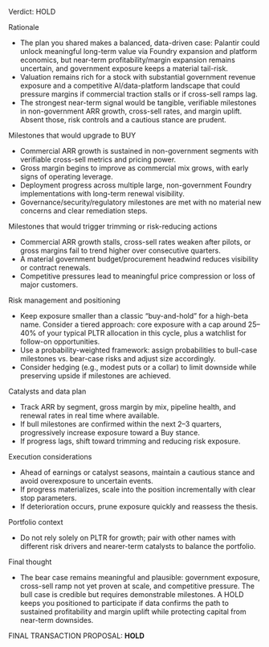 Verdict: HOLD

Rationale
- The plan you shared makes a balanced, data-driven case: Palantir could unlock meaningful long-term value via Foundry expansion and platform economics, but near-term profitability/margin expansion remains uncertain, and government exposure keeps a material tail-risk.
- Valuation remains rich for a stock with substantial government revenue exposure and a competitive AI/data-platform landscape that could pressure margins if commercial traction stalls or if cross-sell ramps lag.
- The strongest near-term signal would be tangible, verifiable milestones in non-government ARR growth, cross-sell rates, and margin uplift. Absent those, risk controls and a cautious stance are prudent.

Milestones that would upgrade to BUY
- Commercial ARR growth is sustained in non-government segments with verifiable cross-sell metrics and pricing power.
- Gross margin begins to improve as commercial mix grows, with early signs of operating leverage.
- Deployment progress across multiple large, non-government Foundry implementations with long-term renewal visibility.
- Governance/security/regulatory milestones are met with no material new concerns and clear remediation steps.

Milestones that would trigger trimming or risk-reducing actions
- Commercial ARR growth stalls, cross-sell rates weaken after pilots, or gross margins fail to trend higher over consecutive quarters.
- A material government budget/procurement headwind reduces visibility or contract renewals.
- Competitive pressures lead to meaningful price compression or loss of major customers.

Risk management and positioning
- Keep exposure smaller than a classic “buy-and-hold” for a high-beta name. Consider a tiered approach: core exposure with a cap around 25–40% of your typical PLTR allocation in this cycle, plus a watchlist for follow-on opportunities.
- Use a probability-weighted framework: assign probabilities to bull-case milestones vs. bear-case risks and adjust size accordingly.
- Consider hedging (e.g., modest puts or a collar) to limit downside while preserving upside if milestones are achieved.

Catalysts and data plan
- Track ARR by segment, gross margin by mix, pipeline health, and renewal rates in real time where available.
- If bull milestones are confirmed within the next 2–3 quarters, progressively increase exposure toward a Buy stance.
- If progress lags, shift toward trimming and reducing risk exposure.

Execution considerations
- Ahead of earnings or catalyst seasons, maintain a cautious stance and avoid overexposure to uncertain events.
- If progress materializes, scale into the position incrementally with clear stop parameters.
- If deterioration occurs, prune exposure quickly and reassess the thesis.

Portfolio context
- Do not rely solely on PLTR for growth; pair with other names with different risk drivers and nearer-term catalysts to balance the portfolio.

Final thought
- The bear case remains meaningful and plausible: government exposure, cross-sell ramp not yet proven at scale, and competitive pressure. The bull case is credible but requires demonstrable milestones. A HOLD keeps you positioned to participate if data confirms the path to sustained profitability and margin uplift while protecting capital from near-term downsides.

FINAL TRANSACTION PROPOSAL: **HOLD**